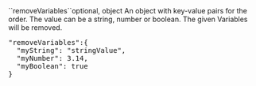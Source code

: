<tr><td>``removeVariables``</td><td>optional, object</td><td> 
An object with key-value pairs for the order. The value can be a string, number or boolean.	
The given Variables will be removed.
<td><pre>"removeVariables":{
  "myString": "stringValue",
  "myNumber": 3.14,
  "myBoolean": true
}</pre></td><td></td></tr>
